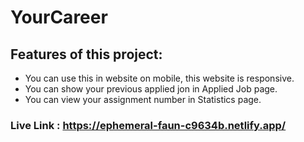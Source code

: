 # YourCareer

## Features of this project:

* You can use this in website on mobile, this website is responsive.
* You can show your previous applied jon in Applied Job page.
* You can view your assignment number in Statistics page.

### Live Link : https://ephemeral-faun-c9634b.netlify.app/
